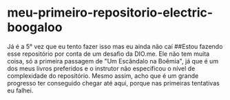 # meu-primeiro-repositorio-electric-boogaloo
Já é a 5° vez que eu tento fazer isso mas eu ainda não caí
##Estou fazendo esse repositório por conta de um desafio da DIO.me. Ele não tem muita coisa, só a primeira passagem de "Um Escândalo na Boêmia", já que é um dos meus livros preferidos e o instrutor não especificou o nível de complexidade do repositório. Mesmo assim, acho que é um grande progresso ter conseguido chegar até aqui, porque nas primeiras tentativas eu falhei. 
